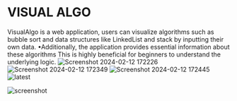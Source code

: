# VISUAL ALGO
VisualAlgo is a  web application, users can visualize algorithms such as bubble sort and data structures like LinkedList and stack by inputting their own data. 
•Additionally, the application provides essential information about these algorithms This is highly beneficial for beginners to understand the underlying logic.
![Screenshot 2024-02-12 172226](https://github.com/iMahesh01/DATA-VISUALIZER/assets/96873662/408aaef4-d27d-44e8-946b-193259ff783f)
![Screenshot 2024-02-12 172349](https://github.com/iMahesh01/DATA-VISUALIZER/assets/96873662/87662e42-c378-4680-a7d2-a3caeb407767)
![Screenshot 2024-02-12 172445](https://github.com/iMahesh01/DATA-VISUALIZER/assets/96873662/e92eea4a-1367-45fd-9be9-f382297bf5d4)
![latest](https://github.com/iMahesh01/DATA-VISUALIZER/assets/96873662/e1d99cee-b503-4c8f-98c0-bd2bac7ef0cd)

![screenshot](https://github.com/iMahesh01/VisalAlgo/assets/96873662/bcf228d6-6a73-4456-9533-8369c312a2e1)
